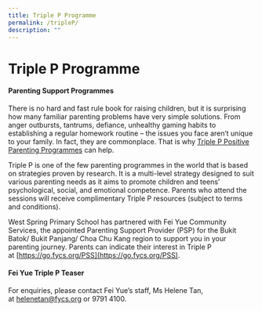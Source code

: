 ```yaml
---
title: Triple P Programme
permalink: /tripleP/
description: ""
---
```

Triple P Programme
==================

#### **Parenting Support Programmes**

There is no hard and fast rule book for raising children, but it is surprising how many familiar parenting problems have very simple solutions. From anger outbursts, tantrums, defiance, unhealthy gaming habits to establishing a regular homework routine – the issues you face aren’t unique to your family. In fact, they are commonplace. That is why [Triple P Positive Parenting Programmes](https://www.triplep-parenting.net/global/triple-p/) can help.

Triple P is one of the few parenting programmes in the world that is based on strategies proven by research. It is a multi-level strategy designed to suit various parenting needs as it aims to promote children and teens’ psychological, social, and emotional competence. Parents who attend the sessions will receive complimentary Triple P resources (subject to terms and conditions).

West Spring Primary School has partnered with Fei Yue Community Services, the appointed Parenting Support Provider (PSP) for the Bukit Batok/ Bukit Panjang/ Choa Chu Kang region to support you in your parenting journey. Parents can indicate their interest in Triple P at [https://go.fycs.org/PSS](https://go.fycs.org/PSS).

#### Fei Yue Triple P Teaser

For enquiries, please contact Fei Yue’s staff, Ms Helene Tan, at [helenetan@fycs.org](mailto:helenetan@fycs.org) or 9791 4100.
